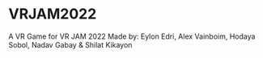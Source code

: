 # VRJAM2022
A VR Game for VR JAM 2022 Made by: Eylon Edri, Alex Vainboim, Hodaya Sobol, Nadav Gabay &amp; Shilat Kikayon
